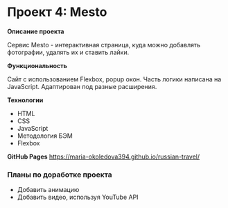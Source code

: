 # Проект 4: Mesto

**Описание проекта**

Cервис Mesto - интерактивная страница, куда можно добавлять фотографии, удалять их и ставить лайки.

**Функциональность**

Сайт с использованием Flexbox, popup окон. Часть логики написана на JavaScript. Адаптирован под разные расширения. 

**Технологии**
* HTML
* CSS
* JavaScript
* Методология БЭМ
* Flexbox

**GitHub Pages**
https://maria-okoledova394.github.io/russian-travel/

### Планы по доработке проекта
* Добавить анимацию
* Добавить видео, используя YouTube API

